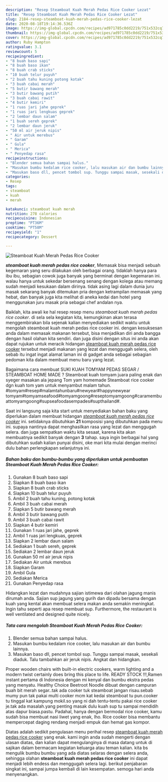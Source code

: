```yaml
---
description: "Resep Steamboat Kuah Merah Pedas Rice Cooker Lezat"
title: "Resep Steamboat Kuah Merah Pedas Rice Cooker Lezat"
slug: 2184-resep-steamboat-kuah-merah-pedas-rice-cooker-lezat
date: 2020-08-18T19:14:36.536Z
image: https://img-global.cpcdn.com/recipes/ad971785c0dd2219/751x532cq70/steamboat-kuah-merah-pedas-rice-cooker-foto-resep-utama.jpg
thumbnail: https://img-global.cpcdn.com/recipes/ad971785c0dd2219/751x532cq70/steamboat-kuah-merah-pedas-rice-cooker-foto-resep-utama.jpg
cover: https://img-global.cpcdn.com/recipes/ad971785c0dd2219/751x532cq70/steamboat-kuah-merah-pedas-rice-cooker-foto-resep-utama.jpg
author: Ruby Hampton
ratingvalue: 3.1
reviewcount: 5
recipeingredient:
- "8 buah baso sapi"
- "8 buah baso ikan"
- "8 buah crab sticks"
- "10 buah telur puyuh"
- "2 buah tahu kuning potong kotak"
- "3 buah cabai merah"
- "5 butir bawang merah"
- "3 butir bawang putih"
- "3 buah cabai rawit"
- "4 butir kemiri"
- "1 ruas jari jahe geprek"
- "1 ruas jari lengkuas geprek"
- "2 lembar daun salam"
- "1 buah sereh geprek"
- "2 lembar daun jeruk"
- "50 ml air jeruk nipis"
- " Air untuk merebus"
- " Garam"
- " Gula"
- " Merica"
- " Penyedap rasa"
recipeinstructions:
- "Blender semua bahan sampai halus."
- "Masukan bumbu kedalam rice cooker, lalu masukan air dan bumbu lainnya."
- "Masukan baso dll, pencet tombol sup. Tunggu sampai masak, sesekali diaduk. Talu tambahkan air jeruk nipis. Angkat dan hidangkan."
categories:
- Resep
tags:
- steamboat
- kuah
- merah

katakunci: steamboat kuah merah 
nutrition: 278 calories
recipecuisine: Indonesian
preptime: "PT36M"
cooktime: "PT58M"
recipeyield: "1"
recipecategory: Dessert

---
```



![Steamboat Kuah Merah Pedas Rice Cooker](https://img-global.cpcdn.com/recipes/ad971785c0dd2219/751x532cq70/steamboat-kuah-merah-pedas-rice-cooker-foto-resep-utama.jpg)

<b><i>steamboat kuah merah pedas rice cooker</i></b>, Memasak bisa menjadi sebuah kegemaran yang seru dilakukan oleh berbagai orang. tidaklah hanya para ibu ibu, sebagian cowok juga banyak yang berminat dengan kegemaran ini. walau hanya untuk sekedar bersenang senang dengan kolega atau memang sudah menjadi kesukaan dalam dirinya. tidak asing lagi dalam dunia juru masak sekarang banyak ditemukan pria dengan ketrampilan memasak yang hebat, dan banyak juga kita melihat di aneka kedai dan hotel yang menggunakan juru masak pria sebagai chef andalan nya.

Baiklah, kita awali ke hal resep resep menu <i>steamboat kuah merah pedas rice cooker</i>. di sela sela kegiatan kita, kemungkinan akan terasa menggembirakan bila sejenak kalian menyediakan sedikit waktu untuk mengolah steamboat kuah merah pedas rice cooker ini. dengan kesuksesan anda dalam memasak makanan tersebut, bisa menjadikan diri anda bangga dengan hasil olahan kita sendiri. dan juga disini dengan situs ini anda akan dapat rujukan untuk meracik hidangan <u>steamboat kuah merah pedas rice cooker</u> tersebut menjadi makanan yang lezat dan menggugah selera, oleh sebab itu ingat ingat alamat laman ini di gadget anda sebagai sebagian pedoman kita dalam membuat menu baru yang lezat.

Bagaimana cara membuat SUKI KUAH TOMYAM PEDAS SEGAR / STEAMBOAT HOME MADE ? Steamboat kuah tomyam juara paling enak dan syeger masakan ala jepang Tom yam homemade Steamboat rice cooker dgn kuah tom yam untuk menyambut malam tahun. #tomyam#resep#malamtahunbaru#newyear#happynewyear tomyam#tomyamseafood#tomyamgoong#reseptomyamgoong#caramembuattomyamgoong#supseafoodasempades#supthailand#.


Saat ini langsung saja kita start untuk menyediakan bahan baku yang diperlukan dalam membuat hidangan <u><i>steamboat kuah merah pedas rice cooker</i></u> ini. setidaknya dibutuhkan <b>21</b> komposisi yang dibutuhkan pada menu ini. supaya nantinya dapat menghasilkan rasa yang lezat dan menggugah selera. dan juga sempatkan waktu kita sesaat, karena kita akan membuatnya sedikit banyak dengan <b>3</b> tahap. saya ingin berbagai hal yang dibutuhkan sudah kalian punyai disini, oke mari kita mulai dengan merinci dulu bahan perlengkapan selanjutnya ini.

<!--inarticleads1-->

##### Bahan baku dan bumbu-bumbu yang diperlukan untuk pembuatan Steamboat Kuah Merah Pedas Rice Cooker:

1. Gunakan 8 buah baso sapi
1. Siapkan 8 buah baso ikan
1. Siapkan 8 buah crab sticks
1. Siapkan 10 buah telur puyuh
1. Ambil 2 buah tahu kuning, potong kotak
1. Ambil 3 buah cabai merah
1. Siapkan 5 butir bawang merah
1. Ambil 3 butir bawang putih
1. Ambil 3 buah cabai rawit
1. Siapkan 4 butir kemiri
1. Gunakan 1 ruas jari jahe, geprek
1. Ambil 1 ruas jari lengkuas, geprek
1. Siapkan 2 lembar daun salam
1. Sediakan 1 buah sereh, geprek
1. Sediakan 2 lembar daun jeruk
1. Gunakan 50 ml air jeruk nipis
1. Sediakan  Air untuk merebus
1. Siapkan  Garam
1. Ambil  Gula
1. Sediakan  Merica
1. Gunakan  Penyedap rasa


Hidangkan lezat dan mudahnya sajian istimewa dari olahan jagung manis dirumah anda. Sajian sup jagung yang gurih dan dipadu bersama dengan kuah yang kental akan membuat selera makan anda semakin meningkat. Ingin tahu seperti apa resep membuat sup. Furthermore, the restaurant is well ventilated and designed quite nicely. 

<!--inarticleads2-->

##### Tata cara mengolah Steamboat Kuah Merah Pedas Rice Cooker:

1. Blender semua bahan sampai halus.
1. Masukan bumbu kedalam rice cooker, lalu masukan air dan bumbu lainnya.
1. Masukan baso dll, pencet tombol sup. Tunggu sampai masak, sesekali diaduk. Talu tambahkan air jeruk nipis. Angkat dan hidangkan.


Proper wooden chairs with built-in electric cookers, warm lighting and a modern twist certainly does bring this place to life. READY STOCK !!!,Ramen instant pertama di Indonesia dengan mi kenyal dan bumbu ekstra pedas yang menyatu. Healthy Choice Beetroot Noodle dibuat dengan campuran buah bit merah segar..tak ada cooker tuk steamboat jangan risau.sebab mumy pun tak pakai multi cooker mcm kat kedai steamboat tu pun.cooker tu tinggal kat kampung mokil.so yang ni dah tentu-tentu pakai rice cooker je.tak ada masalah.yang penting masak dulu kuah sup tu sampai mendidih atas dapur biasa.pastu. Padahal, hanya dengan bermodal rice cooker, kamu sudah bisa membuat nasi liwet yang enak, lho. Rice cooker bisa membantu mempercepat daging rendang menjadi empuk dan hemat gas kompor. 

Diatas adalah sedikit pengulasan menu perihal resep <u>steamboat kuah merah pedas rice cooker</u> yang enak. kami ingin anda sudah mengerti dengan ulasan diatas, dan kalian dapat mengulanginya di masa datang untuk di sajikan dalam bermacam kegiatan keluarga atau teman kalian. kita bs mengulik bumbu bumbu yang ada diatas selaras dengan selera anda, sehingga olahan <b>steamboat kuah merah pedas rice cooker</b> ini dapat menjadi lebih endess dan menggugah selera lagi. berikut penjabaran singkat ini, sampai jumpa kembali di lain kesempatan. semoga hari anda menyenangkan.
